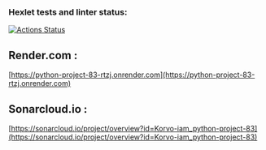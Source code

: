 ### Hexlet tests and linter status:
[![Actions Status](https://github.com/Korvo-iam/python-project-83/actions/workflows/hexlet-check.yml/badge.svg)](https://github.com/Korvo-iam/python-project-83/actions)


## Render.com :
[https://python-project-83-rtzj.onrender.com](https://python-project-83-rtzj.onrender.com)

## Sonarcloud.io :
[https://sonarcloud.io/project/overview?id=Korvo-iam_python-project-83](https://sonarcloud.io/project/overview?id=Korvo-iam_python-project-83)
